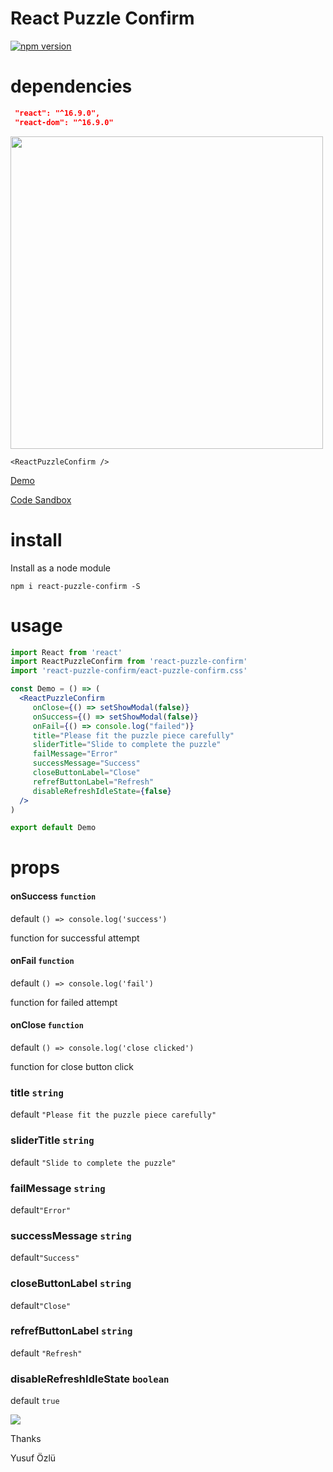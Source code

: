 # React Puzzle Confirm

[![npm version](https://badge.fury.io/js/react-puzzle-confirm.svg)](https://badge.fury.io/js/react-puzzle-confirm)

# dependencies

```json
 "react": "^16.9.0",
 "react-dom": "^16.9.0"
```

<img width="500" src="https://github.com/ozluy/react-puzzle-confirm/blob/master/react-puzzle.gif" />

```
<ReactPuzzleConfirm />
```

<a target="_blank" rel="noopener noreferrer" href="http://ozluy.github.io/projects/react-puzzle-confirm"> Demo </a>

<a target="_blank" rel="noopener noreferrer" href="https://codesandbox.io/s/react-puzzle-confirm-fsdcf"> Code Sandbox </a>

# install

Install as a node module

`npm i react-puzzle-confirm -S`

# usage

```jsx
import React from 'react'
import ReactPuzzleConfirm from 'react-puzzle-confirm'
import 'react-puzzle-confirm/eact-puzzle-confirm.css'

const Demo = () => (
  <ReactPuzzleConfirm
     onClose={() => setShowModal(false)}
     onSuccess={() => setShowModal(false)}
     onFail={() => console.log("failed")}
     title="Please fit the puzzle piece carefully"
     sliderTitle="Slide to complete the puzzle"
     failMessage="Error"
     successMessage="Success"
     closeButtonLabel="Close"
     refrefButtonLabel="Refresh"
     disableRefreshIdleState={false}
  />
)

export default Demo
```

# props

#### onSuccess `function`

default `() => console.log('success')`

function for successful attempt

#### onFail `function`

default `() => console.log('fail')`

function for failed attempt

#### onClose `function`

default `() => console.log('close clicked')`

function for close button click

### title `string`
default `"Please fit the puzzle piece carefully"`

###    sliderTitle `string`
default `"Slide to complete the puzzle"`

###    failMessage `string`
default`"Error"`

###    successMessage `string`
default`"Success"`

###    closeButtonLabel `string`
default`"Close"`

###    refrefButtonLabel `string`
default `"Refresh"`

###    disableRefreshIdleState `boolean`
default `true`

 <!--- 
 important note
===

For older versions of React ^15.0.0 please install following version with tag `react-version-15`

 `npm install react-puzzle-confirm@react-version-15 -S`

-->

<a href="https://paypal.me/ozluy"> <img src="https://github.com/ozluy/react-stripe-script-loader/blob/master/buy-me-a-coffee-with-paypal.png" /></a>

Thanks

Yusuf Özlü
